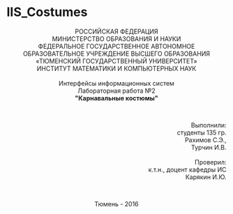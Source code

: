 # IIS_Costumes
<p align="center">
РОССИЙСКАЯ ФЕДЕРАЦИЯ<br>
МИНИСТЕРСТВО ОБРАЗОВАНИЯ И НАУКИ<br>
ФЕДЕРАЛЬНОЕ ГОСУДАРСТВЕННОЕ АВТОНОМНОЕ<br>
ОБРАЗОВАТЕЛЬНОЕ УЧРЕЖДЕНИЕ ВЫСШЕГО ОБРАЗОВАНИЯ<br>
«ТЮМЕНСКИЙ ГОСУДАРСТВЕННЫЙ УНИВЕРСИТЕТ»<br>
ИНСТИТУТ МАТЕМАТИКИ И КОМПЬЮТЕРНЫХ НАУК<br>
<br>
Интерфейсы информационных систем<br>
Лабораторная работа №2<br>
<b>"Карнавальные костюмы"</b><br></p>
<br>
<p align="right">Выполнили:<br>
студенты 135 гр.<br>
Рахимов С.Э.,<br>
Турчин И.В.<br>
<br>
Проверил:<br>
к.т.н., доцент кафедры ИС<br>
Карякин И.Ю.<br></p>
<br>
<p align="center">
  Тюмень - 2016
</p>
